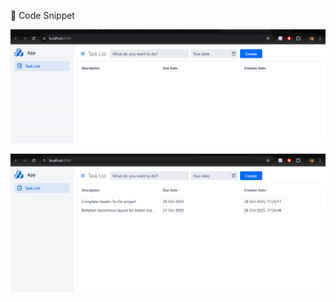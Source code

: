 🧩 Code Snippet

![image alt](https://github.com/Khushi-py/to-do-vaadin-theming/blob/0569ff5957096331730f78f286919b6eaa3ab884/Screenshot%20(524).png)

![image alt](https://github.com/Khushi-py/to-do-vaadin-theming/blob/0569ff5957096331730f78f286919b6eaa3ab884/Screenshot%20(523).png)
